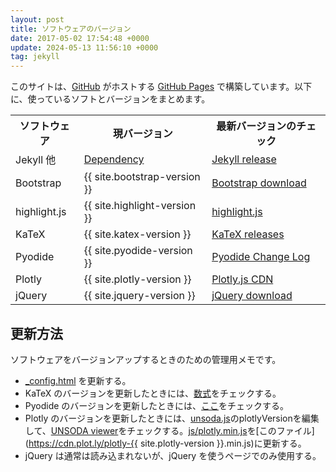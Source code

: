 ```yaml
---
layout: post
title: ソフトウェアのバージョン
date: 2017-05-02 17:54:48 +0000
update: 2024-05-13 11:56:10 +0000
tag: jekyll
---
```

このサイトは、[GitHub](https://github.com/) がホストする [GitHub Pages](https://pages.github.com/) で構築しています。以下に、使っているソフトとバージョンをまとめます。

<table>
<tr><th>ソフトウェア</th>
<th>現バージョン</th>
<th>最新バージョンのチェック</th>
</tr>
<tr>
<td>Jekyll 他</td>
<td><a href="https://pages.github.com/versions/">Dependency</a></td>
<td><a href="https://jekyllrb.com/news/releases/">Jekyll release</a></td>
</tr>
<tr>
<td>Bootstrap</td>
<td>{{ site.bootstrap-version }}</td>
<td><a href="http://getbootstrap.com/getting-started/">Bootstrap download</a></td>
</tr>
<tr>
<td>highlight.js</td>
<td>{{ site.highlight-version }}</td>
<td><a href="https://highlightjs.org/">highlight.js</a></td>
</tr>
<tr>
<td>KaTeX</td>
<td>{{ site.katex-version }}</td>
<td><a href="https://github.com/Khan/KaTeX/releases">KaTeX releases</a></td>
</tr>
<tr>
<td>Pyodide</td>
<td>{{ site.pyodide-version }}</td>
<td><a href="https://pyodide.org/en/stable/project/changelog.html
">Pyodide Change Log</a></td>
</tr>
<tr>
<td>Plotly</td>
<td>{{ site.plotly-version }}</td>
<td><a href="https://plotly.com/javascript/getting-started/">Plotly.js CDN</a></td>
</tr>
<tr>
<td>jQuery</td>
<td>{{ site.jquery-version }}</td>
<td><a href="https://jquery.com/download/">jQuery download</a></td>
</tr>
</table>

## 更新方法 ##

ソフトウェアをバージョンアップするときのための管理用メモです。

- [_config.html](https://github.com/sekika/sekika.github.io/blob/master/_config.yml) を更新する。
- KaTeX のバージョンを更新したときには、[数式](/2017/05/02/derivative/)をチェックする。
- Pyodide のバージョンを更新したときには、[ここ](/2022/08/18/Pyodide/)をチェックする。
- Plotly のバージョンを更新したときには、[unsoda.js](/js/unsoda.js)のplotlyVersionを編集して、[UNSODA viewer](/unsoda/)をチェックする。[js/plotly.min.js](/js/plotly.min.js)を[このファイル](https://cdn.plot.ly/plotly-{{ site.plotly-version }}.min.js)に更新する。
- jQuery は通常は読み込まれないが、jQuery を使うページでのみ使用する。
